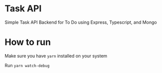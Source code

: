 # Task API
Simple Task API Backend for To Do using Express, Typescript, and Mongo

# How to run
Make sure you have `yarn` installed on your system

Run `yarn watch-debug`
